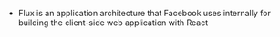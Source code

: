* Flux is an application architecture that Facebook uses internally for building the client-side web application with React
